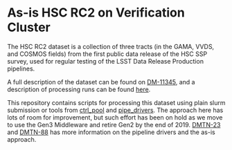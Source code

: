 As-is HSC RC2 on Verification Cluster
=====================================

The HSC RC2 dataset is a collection of three tracts (in the GAMA,
VVDS, and COSMOS fields) from the first public data release of the HSC
SSP survey, used for regular testing of the LSST Data Release
Production pipelines.

A full description of the dataset can be found on
[DM-11345](https://jira.lsstcorp.org/browse/DM-11345), and a description of
processing runs can be found
[here](https://confluence.lsstcorp.org/display/DM/Reprocessing+of+the+HSC+RC2+dataset).

This repository contains scripts for processing this dataset using plain slurm submission
or tools from [ctrl\_pool](https://github.com/lsst/ctrl_pool) and
[pipe\_drivers](https://github.com/lsst/pipe_drivers).
The approach here has lots of room for improvement, but such effort has been on hold
as we move to use the Gen3 Middleware and retire Gen2 by the end of 2019.
[DMTN-23](https://dmtn-023.lsst.io/) and [DMTN-88](https://dmtn-088.lsst.io/) has
more information on the pipeline drivers and the as-is approach.
